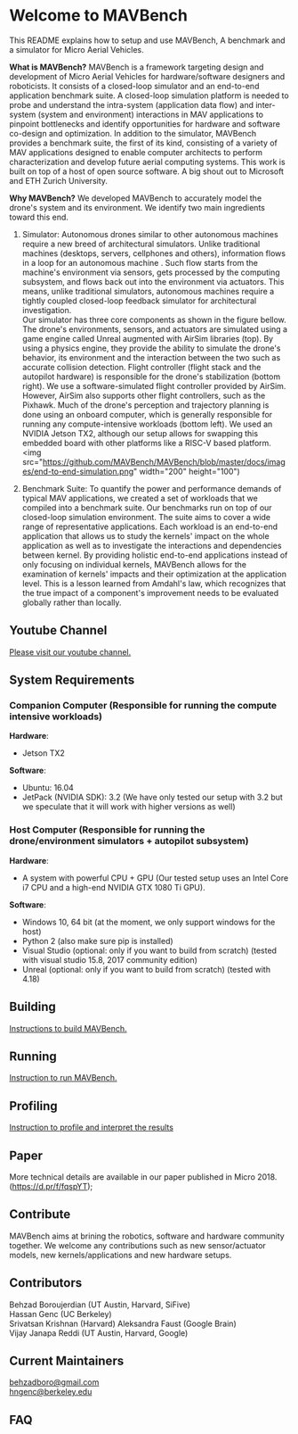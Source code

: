# Welcome to MAVBench 
This README explains how to setup and use MAVBench, A benchmark and a simulator for Micro Aerial Vehicles.


**What is MAVBench?**
MAVBench is a framework targeting design and development of Micro Aerial Vehicles for hardware/software designers and roboticists. It consists of a closed-loop simulator and an end-to-end application
benchmark suite. A closed-loop simulation platform is needed to probe and understand the intra-system (application data flow) and inter-system (system and environment) interactions in MAV applications
to pinpoint bottlenecks and identify opportunities for hardware and software co-design and optimization. In addition to the simulator, MAVBench provides a benchmark suite, the first of its kind,
consisting of a variety of MAV applications designed to enable computer architects to perform characterization and develop future aerial computing systems. This work is built on top of a host of open source software.
A big shout out to Microsoft and ETH Zurich University.

**Why MAVBench?**
We developed MAVBench to accurately model the drone's system and its environment. We identify two main ingredients toward this end.

1. Simulator: Autonomous drones similar to other autonomous machines require a new breed of architectural simulators. Unlike traditional machines (desktops, servers, cellphones and others), information flows in a loop for an autonomous machine . Such flow starts from the machine's environment via sensors, gets processed by the computing subsystem, and flows back out into the environment via actuators.
This means, unlike traditional simulators, autonomous machines require a tightly coupled closed-loop feedback simulator for architectural investigation.   
  Our simulator has three core components as shown in the figure bellow. The drone's environments, sensors, and actuators are simulated using a game engine called Unreal augmented with AirSim libraries (top). By using a physics engine, they provide the ability to simulate the drone's behavior, its environment and the interaction between the two such as accurate collision detection. 
Flight controller (flight stack and the autopilot hardware) is responsible for the drone's stabilization (bottom right). We use a software-simulated flight controller provided by AirSim. However, AirSim also supports other flight controllers, such as the Pixhawk. Much of the drone's perception and trajectory planning is done using an onboard computer, which is generally 
responsible for running any compute-intensive workloads (bottom left). 
We used an NVIDIA Jetson TX2, although our setup allows for swapping this embedded board with other platforms like a RISC-V based platform. 
<img src="https://github.com/MAVBench/MAVBench/blob/master/docs/images/end-to-end-simulation.png" width="200" height="100")

2. Benchmark Suite: To quantify the power and performance demands of typical MAV applications, we created a set of workloads that we compiled into a benchmark suite. Our benchmarks run on top of our closed-loop simulation environment. The suite aims to cover a wide range of representative applications. Each workload is an end-to-end application that allows us to study the kernels' impact on the whole application as well as to investigate the interactions and dependencies between kernel. 
  By providing holistic end-to-end applications instead of only focusing on individual kernels, MAVBench allows for the examination of kernels' impacts and their optimization at the application level. This is a lesson learned from Amdahl's law, which recognizes that the true impact of a component's improvement needs to be evaluated globally rather than locally.








## Youtube Channel
[Please visit our youtube channel.](https://www.youtube.com/channel/UC_bNkXcP5BHSRcNJ4R4GTvg)

## System Requirements
### Companion Computer  (Responsible for running the compute intensive workloads)
**Hardware**:  
+ Jetson TX2  

**Software**:  
+ Ubuntu: 16.04  
+ JetPack (NVIDIA SDK): 3.2 (We have only tested our setup with 3.2 but we speculate that it will work with higher versions as well)  

### Host Computer (Responsible for running the drone/environment simulators + autopilot subsystem)

**Hardware**:  
+ A system with powerful CPU + GPU (Our tested setup uses an Intel Core i7 CPU and a high-end NVIDIA GTX 1080 Ti GPU).

**Software**:  
+ Windows 10, 64 bit (at the moment, we only support windows for the host)
+ Python 2 (also make sure pip is installed)
+ Visual Studio (optional: only if you want to build from scratch) (tested with visual studio 15.8, 2017 community edition)  
+ Unreal (optional: only if you want to build from scratch) (tested with 4.18) 




## Building
[Instructions to build MAVBench.](https://github.com/MAVBench/MAVBench/blob/master/docs/readMes/building.md)


## Running 
[Instruction to run MAVBench.](https://github.com/MAVBench/MAVBench/blob/master/docs/readMes/running.md)

## Profiling
[Instruction to profile and interpret the results](https://github.com/MAVBench/MAVBench/blob/master/docs/readMes/building.md)

## Paper
More technical details are available in our paper published in Micro 2018.(https://d.pr/f/fqspYT);

## Contribute
MAVBench aims at brining the robotics, software and hardware community together. We welcome any contributions such as new sensor/actuator models, new kernels/applications and new hardware setups.

## Contributors
Behzad Boroujerdian (UT Austin, Harvard, SiFive)   
Hassan Genc (UC Berkeley)  
Srivatsan Krishnan (Harvard)
Aleksandra Faust (Google Brain)  
Vijay Janapa Reddi  (UT Austin, Harvard, Google)  


## Current Maintainers
behzadboro@gmail.com  
hngenc@berkeley.edu  

## FAQ
